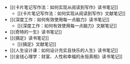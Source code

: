 - [[《卡片笔记写作法：如何实现从阅读到写作》读书笔记]]
	- [[《卡片笔记写作法：如何实现从阅读到写作》文献笔记]]
- [[《深度工作：如何有效使用每一点脑力》读书笔记]]
	- [[《深度工作：如何有效使用每一点脑力》文献笔记]]
- [[《奇特的一生》读书笔记]]
- [[《搞定》读书笔记]]
	- [[《搞定》文献笔记]]
- [[《人生设计课：如何设计充实且快乐的人生》读书笔记]]
- [[《金钱心理学：财富、人性和幸福的永恒真相》读书笔记]]